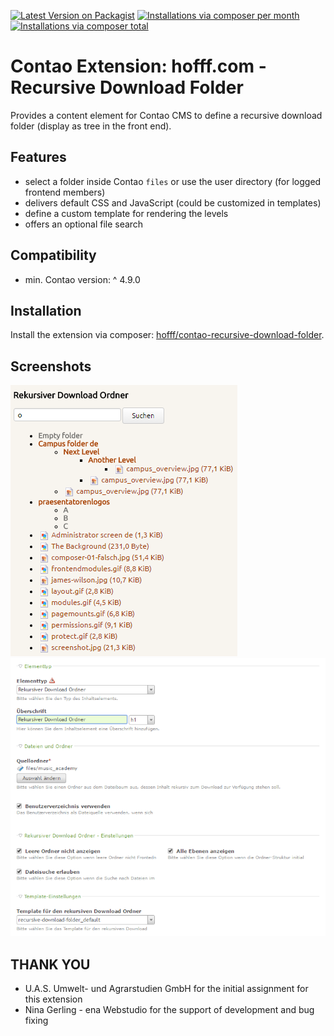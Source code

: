 [![Latest Version on Packagist](http://img.shields.io/packagist/v/hofff/contao-recursive-download-folder.svg?style=flat)](https://packagist.org/packages/hofff/contao-recursive-download-folder)
[![Installations via composer per month](http://img.shields.io/packagist/dm/hofff/contao-recursive-download-folder.svg?style=flat)](https://packagist.org/packages/hofff/contao-recursive-download-folder)
[![Installations via composer total](http://img.shields.io/packagist/dt/hofff/contao-recursive-download-folder.svg?style=flat)](https://packagist.org/packages/hofff/contao-recursive-download-folder)

# Contao Extension: hofff.com - Recursive Download Folder

Provides a content element for Contao CMS to define a recursive download folder (display as tree in the front end).


## Features

- select a folder inside Contao `files` or use the user directory (for logged frontend members)
- delivers default CSS and JavaScript (could be customized in templates)
- define a custom template for rendering the levels
- offers an optional file search


## Compatibility

- min. Contao version: ^ 4.9.0

## Installation

Install the extension via composer: [hofff/contao-recursive-download-folder](https://packagist.org/packages/hofff/contao-recursive-download-folder).


## Screenshots

![Front end output](screenshot-frontend.png)
![Back end configuration](screenshot-backend.png)


## THANK YOU

- U.A.S. Umwelt- und Agrarstudien GmbH for the initial assignment for this extension
- Nina Gerling - ena Webstudio for the support of development and bug fixing
